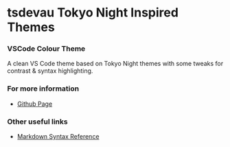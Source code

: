 # tsdevau Tokyo Night Inspired Themes

### VSCode Colour Theme

A clean VS Code theme based on Tokyo Night themes with some tweaks for contrast & syntax highlighting.

### For more information

- [Github Page](https://github.com/tsdevau/vscode-theme--tokyo-night-tpstech)

### Other useful links

- [Markdown Syntax Reference](https://help.github.com/articles/markdown-basics/)
